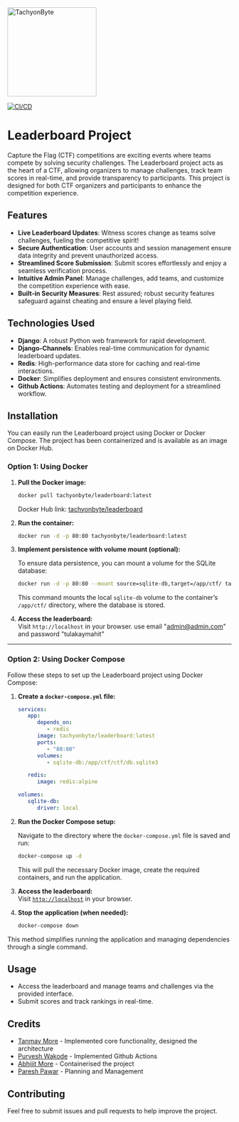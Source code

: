 <img src="https://tachyonbyte.s3.ap-south-1.amazonaws.com/static/assets/img/fullwhite.png" alt="TachyonByte" width="200"/>

[![CI/CD](https://github.com/TachyonByte/Leaderboard/actions/workflows/cicd.yml/badge.svg)](https://github.com/TachyonByte/Leaderboard/actions/workflows/cicd.yml)

# Leaderboard Project

Capture the Flag (CTF) competitions are exciting events where teams compete by solving security challenges. The Leaderboard project acts as the heart of a CTF, allowing organizers to manage challenges, track team scores in real-time, and provide transparency to participants. This project is designed for both CTF organizers and participants to enhance the competition experience.

## Features

- **Live Leaderboard Updates**: Witness scores change as teams solve challenges, fueling the competitive spirit!
- **Secure Authentication**: User accounts and session management ensure data integrity and prevent unauthorized access.
- **Streamlined Score Submission**: Submit scores effortlessly and enjoy a seamless verification process.
- **Intuitive Admin Panel**: Manage challenges, add teams, and customize the competition experience with ease.
- **Built-in Security Measures**: Rest assured; robust security features safeguard against cheating and ensure a level playing field.


## Technologies Used
- **Django**: A robust Python web framework for rapid development.
- **Django-Channels**: Enables real-time communication for dynamic leaderboard updates.
- **Redis**: High-performance data store for caching and real-time interactions.
- **Docker**: Simplifies deployment and ensures consistent environments.
- **Github Actions**: Automates testing and deployment for a streamlined workflow.
## Installation

You can easily run the Leaderboard project using Docker or Docker Compose. The project has been containerized and is available as an image on Docker Hub.

### Option 1: Using Docker

1. **Pull the Docker image:**

   ```bash
   docker pull tachyonbyte/leaderboard:latest
   ```

   Docker Hub link: [tachyonbyte/leaderboard](https://hub.docker.com/r/tachyonbyte/leaderboard)

2. **Run the container:**

   ```bash
   docker run -d -p 80:80 tachyonbyte/leaderboard:latest 
   ```

3. **Implement persistence with volume mount (optional):**

   To ensure data persistence, you can mount a volume for the SQLite database:

   ```bash
   docker run -d -p 80:80 --mount source=sqlite-db,target=/app/ctf/ tachyonbyte/leaderboard:latest
   ```

   This command mounts the local `sqlite-db` volume to the container’s `/app/ctf/` directory, where the database is stored.

4. **Access the leaderboard:**  
   Visit `http://localhost` in your browser. use email "admin@admin.com" and password "tulakaymahit"

---

### Option 2: Using Docker Compose

Follow these steps to set up the Leaderboard project using Docker Compose:

1. **Create a `docker-compose.yml` file:**

   ```yaml
   services:
      app:
         depends_on:
            - redis
         image: tachyonbyte/leaderboard:latest
         ports:
            - "80:80"
         volumes:
            - sqlite-db:/app/ctf/ctf/db.sqlite3

      redis:
         image: redis:alpine

   volumes:
      sqlite-db:
         driver: local
   ```

2. **Run the Docker Compose setup:**

   Navigate to the directory where the `docker-compose.yml` file is saved and run:

   ```bash
   docker-compose up -d
   ```

   This will pull the necessary Docker image, create the required containers, and run the application.

3. **Access the leaderboard:**  
   Visit [`http://localhost`](http://localhost) in your browser.

4. **Stop the application (when needed):**

   ```bash
   docker-compose down
   ```

This method simplifies running the application and managing dependencies through a single command.

## Usage

- Access the leaderboard and manage teams and challenges via the provided interface.
- Submit scores and track rankings in real-time.

## Credits
- [Tanmay More]([https://github.com/tanmay-more-dev]) - Implemented core functionality, designed the architecture
- [Purvesh Wakode]([https://github.com/purvesh0110]) - Implemented Github Actions
- [Abhijit More]([https://github.com/mabhi49]) - Containerised the project
- [Paresh Pawar]([https://github.com/pareshpawar]) - Planning and Management



## Contributing

Feel free to submit issues and pull requests to help improve the project.
